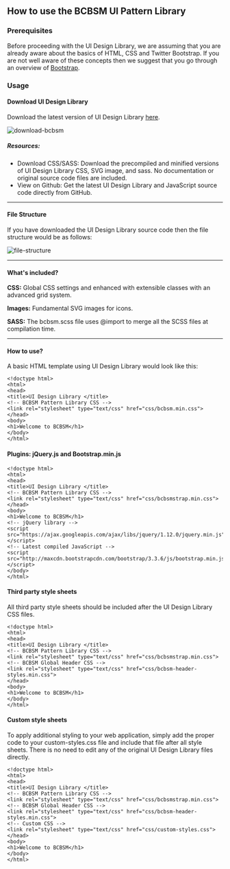 ## How to use the BCBSM UI Pattern Library

### Prerequisites

Before proceeding with the UI Design Library, we are assuming that you are already aware about the basics of HTML, CSS and Twitter Bootstrap. If you are not well aware of these concepts then we suggest that you go through an overview of [Bootstrap](http://getbootstrap.com/getting-started).

### Usage

#### Download UI Design Library
Download the latest version of UI Design Library [here](http://nicholas-b-carter.github.io/BCBSMPatternLibrary/docs/resources.html).

![download-bcbsm](https://raw.githubusercontent.com/USPTO/designpatterns/gh-pages/resources/tut-resources/ui-intro.png)


##### Resources:
- Download CSS/SASS: Download the precompiled and minified versions of UI Design Library CSS, SVG image, and sass. No documentation or original source code files are included. 
- View on Github: Get the latest UI Design Library and JavaScript source code directly from GitHub. 

---

#### File Structure
If you have downloaded the UI Design Library source code then the file structure would be as follows:

![file-structure](https://raw.githubusercontent.com/USPTO/designpatterns/gh-pages/resources/tut-resources/ui-file-structure.png)

---

#### What's included?

**CSS:** Global CSS settings and enhanced with extensible classes with an advanced grid system. 

**Images:** Fundamental SVG images for icons. 

**SASS:** The bcbsm.scss file uses @import to merge all the SCSS files at compilation time.

---

#### How to use?
A basic HTML template using UI Design Library would look like this:
```
<!doctype html>
<html>
<head>
<title>UI Design Library </title>
<!-- BCBSM Pattern Library CSS -->
<link rel="stylesheet" type="text/css" href="css/bcbsm.min.css">
</head>
<body>
<h1>Welcome to BCBSM</h1>
</body>
</html>
```
#### Plugins: jQuery.js and Bootstrap.min.js
```
<!doctype html>
<html>
<head>
<title>UI Design Library </title>
<!-- BCBSM Pattern Library CSS -->
<link rel="stylesheet" type="text/css" href="css/bcbsmstrap.min.css">
</head>
<body>
<h1>Welcome to BCBSM</h1>
<!-- jQuery library -->
<script src="https://ajax.googleapis.com/ajax/libs/jquery/1.12.0/jquery.min.js"></script>
<!-- Latest compiled JavaScript -->
<script src="http://maxcdn.bootstrapcdn.com/bootstrap/3.3.6/js/bootstrap.min.js"></script>
</body>
</html>
```
#### Third party style sheets
All third party style sheets should be included after the UI Design Library CSS files.
```
<!doctype html>
<html>
<head>
<title>UI Design Library </title>
<!-- BCBSM Pattern Library CSS -->
<link rel="stylesheet" type="text/css" href="css/bcbsmstrap.min.css">
<!-- BCBSM Global Header CSS -->
<link rel="stylesheet" type="text/css" href="css/bcbsm-header-styles.min.css">
</head>
<body>
<h1>Welcome to BCBSM</h1>
</body>
</html>
```
#### Custom style sheets
To apply additional styling to your web application, simply add the proper code to your custom-styles.css file and include that file after all style sheets. There is no need to edit any of the original UI Design Library files directly.
```
<!doctype html>
<html>
<head>
<title>UI Design Library </title>
<!-- BCBSM Pattern Library CSS -->
<link rel="stylesheet" type="text/css" href="css/bcbsmstrap.min.css">
<!-- BCBSM Global Header CSS -->
<link rel="stylesheet" type="text/css" href="css/bcbsm-header-styles.min.css">
<!-- Custom CSS -->
<link rel="stylesheet" type="text/css" href="css/custom-styles.css">
</head>
<body>
<h1>Welcome to BCBSM</h1>
</body>
</html>
```


